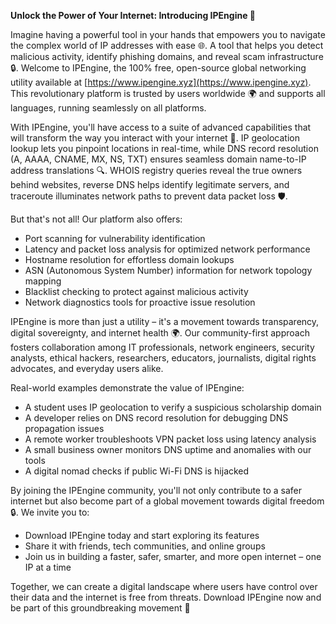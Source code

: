 **Unlock the Power of Your Internet: Introducing IPEngine 🚀**

Imagine having a powerful tool in your hands that empowers you to navigate the complex world of IP addresses with ease 🌐. A tool that helps you detect malicious activity, identify phishing domains, and reveal scam infrastructure 🔒. Welcome to IPEngine, the 100% free, open-source global networking utility available at [https://www.ipengine.xyz](https://www.ipengine.xyz). This revolutionary platform is trusted by users worldwide 🌍 and supports all languages, running seamlessly on all platforms.

With IPEngine, you'll have access to a suite of advanced capabilities that will transform the way you interact with your internet 📡. IP geolocation lookup lets you pinpoint locations in real-time, while DNS record resolution (A, AAAA, CNAME, MX, NS, TXT) ensures seamless domain name-to-IP address translations 🔍. WHOIS registry queries reveal the true owners behind websites, reverse DNS helps identify legitimate servers, and traceroute illuminates network paths to prevent data packet loss 🛡️.

But that's not all! Our platform also offers:

*   Port scanning for vulnerability identification
*   Latency and packet loss analysis for optimized network performance
*   Hostname resolution for effortless domain lookups
*   ASN (Autonomous System Number) information for network topology mapping
*   Blacklist checking to protect against malicious activity
*   Network diagnostics tools for proactive issue resolution

IPEngine is more than just a utility – it's a movement towards transparency, digital sovereignty, and internet health 🌍. Our community-first approach fosters collaboration among IT professionals, network engineers, security analysts, ethical hackers, researchers, educators, journalists, digital rights advocates, and everyday users alike.

Real-world examples demonstrate the value of IPEngine:

*   A student uses IP geolocation to verify a suspicious scholarship domain
*   A developer relies on DNS record resolution for debugging DNS propagation issues
*   A remote worker troubleshoots VPN packet loss using latency analysis
*   A small business owner monitors DNS uptime and anomalies with our tools
*   A digital nomad checks if public Wi-Fi DNS is hijacked

By joining the IPEngine community, you'll not only contribute to a safer internet but also become part of a global movement towards digital freedom 🔒. We invite you to:

*   Download IPEngine today and start exploring its features
*   Share it with friends, tech communities, and online groups
*   Join us in building a faster, safer, smarter, and more open internet – one IP at a time

Together, we can create a digital landscape where users have control over their data and the internet is free from threats. Download IPEngine now and be part of this groundbreaking movement 🚀